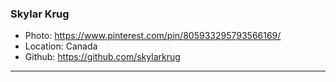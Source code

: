 ### Skylar Krug
- Photo: https://www.pinterest.com/pin/805933295793566169/
- Location: Canada
- Github: https://github.com/skylarkrug
***
